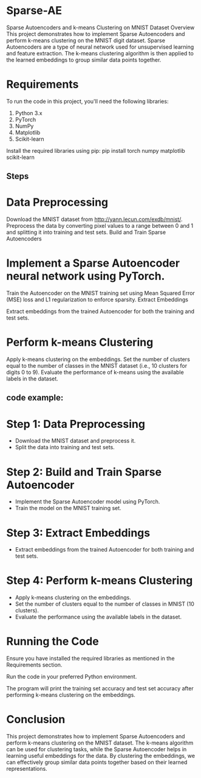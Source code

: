 # Sparse-AE
Sparse Autoencoders and k-means Clustering on MNIST Dataset
Overview
This project demonstrates how to implement Sparse Autoencoders and perform k-means clustering on the MNIST digit dataset. Sparse Autoencoders are a type of neural network used for unsupervised learning and feature extraction. The k-means clustering algorithm is then applied to the learned embeddings to group similar data points together.

# Requirements
To run the code in this project, you'll need the following libraries:

1. Python 3.x
2. PyTorch
3. NumPy
4. Matplotlib
5. Scikit-learn

 Install the required libraries using pip: pip install torch numpy matplotlib scikit-learn
## Steps
# Data Preprocessing

Download the MNIST dataset from http://yann.lecun.com/exdb/mnist/.
Preprocess the data by converting pixel values to a range between 0 and 1 and splitting it into training and test sets.
Build and Train Sparse Autoencoders

# Implement a Sparse Autoencoder neural network using PyTorch.
Train the Autoencoder on the MNIST training set using Mean Squared Error (MSE) loss and L1 regularization to enforce sparsity.
Extract Embeddings

Extract embeddings from the trained Autoencoder for both the training and test sets.
# Perform k-means Clustering

Apply k-means clustering on the embeddings.
Set the number of clusters equal to the number of classes in the MNIST dataset (i.e., 10 clusters for digits 0 to 9).
Evaluate the performance of k-means using the available labels in the dataset.

## code example:
# Step 1: Data Preprocessing
 - Download the MNIST dataset and preprocess it.
 - Split the data into training and test sets.

# Step 2: Build and Train Sparse Autoencoder
 - Implement the Sparse Autoencoder model using PyTorch.
 - Train the model on the MNIST training set.

# Step 3: Extract Embeddings
 - Extract embeddings from the trained Autoencoder for both training and test sets.

# Step 4: Perform k-means Clustering
 - Apply k-means clustering on the embeddings.
 - Set the number of clusters equal to the number of classes in MNIST (10 clusters).
 - Evaluate the performance using the available labels in the dataset.

# Running the Code
Ensure you have installed the required libraries as mentioned in the Requirements section.

Run the code in your preferred Python environment.

The program will print the training set accuracy and test set accuracy after performing k-means clustering on the embeddings.

# Conclusion
This project demonstrates how to implement Sparse Autoencoders and perform k-means clustering on the MNIST dataset. The k-means algorithm can be used for clustering tasks, while the Sparse Autoencoder helps in learning useful embeddings for the data. By clustering the embeddings, we can effectively group similar data points together based on their learned representations.
